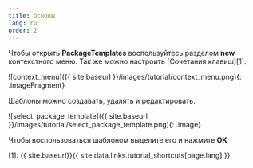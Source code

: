 ```yaml
---
title: Основы
lang: ru
order: 2
---
```


Чтобы открыть **PackageTemplates** воспользуйтесь разделом **new** контекстного меню. Так же можно настроить [Сочетания клавиш][1].

![context_menu]({{ site.baseurl }}/images/tutorial/context_menu.png){: .imageFragment}

Шаблоны можно создавать, удалять и редактировать.

![select_package_template]({{ site.baseurl }}/images/tutorial/select_package_template.png){: .image}

Чтобы воспользоваться шаблоном выделите его и нажмите **OK**


[1]: {{ site.baseurl}}{{ site.data.links.tutorial_shortcuts[page.lang] }}
